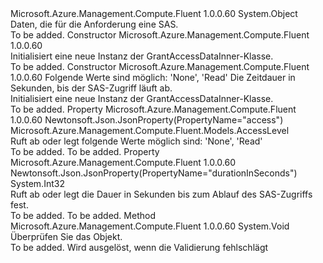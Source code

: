 <Type Name="GrantAccessDataInner" FullName="Microsoft.Azure.Management.Compute.Fluent.Models.GrantAccessDataInner">
  <TypeSignature Language="C#" Value="public class GrantAccessDataInner" />
  <TypeSignature Language="ILAsm" Value=".class public auto ansi beforefieldinit GrantAccessDataInner extends System.Object" />
  <TypeSignature Language="DocId" Value="T:Microsoft.Azure.Management.Compute.Fluent.Models.GrantAccessDataInner" />
  <TypeSignature Language="VB.NET" Value="Public Class GrantAccessDataInner" />
  <TypeSignature Language="F#" Value="type GrantAccessDataInner = class" />
  <AssemblyInfo>
    <AssemblyName>Microsoft.Azure.Management.Compute.Fluent</AssemblyName>
    <AssemblyVersion>1.0.0.60</AssemblyVersion>
  </AssemblyInfo>
  <Base>
    <BaseTypeName>System.Object</BaseTypeName>
  </Base>
  <Interfaces />
  <Docs>
    <summary>
            Daten, die für die Anforderung eine SAS.
            </summary>
    <remarks>To be added.</remarks>
  </Docs>
  <Members>
    <Member MemberName=".ctor">
      <MemberSignature Language="C#" Value="public GrantAccessDataInner ();" />
      <MemberSignature Language="ILAsm" Value=".method public hidebysig specialname rtspecialname instance void .ctor() cil managed" />
      <MemberSignature Language="DocId" Value="M:Microsoft.Azure.Management.Compute.Fluent.Models.GrantAccessDataInner.#ctor" />
      <MemberSignature Language="VB.NET" Value="Public Sub New ()" />
      <MemberType>Constructor</MemberType>
      <AssemblyInfo>
        <AssemblyName>Microsoft.Azure.Management.Compute.Fluent</AssemblyName>
        <AssemblyVersion>1.0.0.60</AssemblyVersion>
      </AssemblyInfo>
      <Parameters />
      <Docs>
        <summary>
            Initialisiert eine neue Instanz der GrantAccessDataInner-Klasse.
            </summary>
        <remarks>To be added.</remarks>
      </Docs>
    </Member>
    <Member MemberName=".ctor">
      <MemberSignature Language="C#" Value="public GrantAccessDataInner (Microsoft.Azure.Management.Compute.Fluent.Models.AccessLevel access, int durationInSeconds);" />
      <MemberSignature Language="ILAsm" Value=".method public hidebysig specialname rtspecialname instance void .ctor(valuetype Microsoft.Azure.Management.Compute.Fluent.Models.AccessLevel access, int32 durationInSeconds) cil managed" />
      <MemberSignature Language="DocId" Value="M:Microsoft.Azure.Management.Compute.Fluent.Models.GrantAccessDataInner.#ctor(Microsoft.Azure.Management.Compute.Fluent.Models.AccessLevel,System.Int32)" />
      <MemberSignature Language="VB.NET" Value="Public Sub New (access As AccessLevel, durationInSeconds As Integer)" />
      <MemberSignature Language="F#" Value="new Microsoft.Azure.Management.Compute.Fluent.Models.GrantAccessDataInner : Microsoft.Azure.Management.Compute.Fluent.Models.AccessLevel * int -&gt; Microsoft.Azure.Management.Compute.Fluent.Models.GrantAccessDataInner" Usage="new Microsoft.Azure.Management.Compute.Fluent.Models.GrantAccessDataInner (access, durationInSeconds)" />
      <MemberType>Constructor</MemberType>
      <AssemblyInfo>
        <AssemblyName>Microsoft.Azure.Management.Compute.Fluent</AssemblyName>
        <AssemblyVersion>1.0.0.60</AssemblyVersion>
      </AssemblyInfo>
      <Parameters>
        <Parameter Name="access" Type="Microsoft.Azure.Management.Compute.Fluent.Models.AccessLevel" />
        <Parameter Name="durationInSeconds" Type="System.Int32" />
      </Parameters>
      <Docs>
        <param name="access">Folgende Werte sind möglich: 'None', 'Read'</param>
        <param name="durationInSeconds">Die Zeitdauer in Sekunden, bis der SAS-Zugriff läuft ab.</param>
        <summary>
            Initialisiert eine neue Instanz der GrantAccessDataInner-Klasse.
            </summary>
        <remarks>To be added.</remarks>
      </Docs>
    </Member>
    <Member MemberName="Access">
      <MemberSignature Language="C#" Value="public Microsoft.Azure.Management.Compute.Fluent.Models.AccessLevel Access { get; set; }" />
      <MemberSignature Language="ILAsm" Value=".property instance valuetype Microsoft.Azure.Management.Compute.Fluent.Models.AccessLevel Access" />
      <MemberSignature Language="DocId" Value="P:Microsoft.Azure.Management.Compute.Fluent.Models.GrantAccessDataInner.Access" />
      <MemberSignature Language="VB.NET" Value="Public Property Access As AccessLevel" />
      <MemberSignature Language="F#" Value="member this.Access : Microsoft.Azure.Management.Compute.Fluent.Models.AccessLevel with get, set" Usage="Microsoft.Azure.Management.Compute.Fluent.Models.GrantAccessDataInner.Access" />
      <MemberType>Property</MemberType>
      <AssemblyInfo>
        <AssemblyName>Microsoft.Azure.Management.Compute.Fluent</AssemblyName>
        <AssemblyVersion>1.0.0.60</AssemblyVersion>
      </AssemblyInfo>
      <Attributes>
        <Attribute>
          <AttributeName>Newtonsoft.Json.JsonProperty(PropertyName="access")</AttributeName>
        </Attribute>
      </Attributes>
      <ReturnValue>
        <ReturnType>Microsoft.Azure.Management.Compute.Fluent.Models.AccessLevel</ReturnType>
      </ReturnValue>
      <Docs>
        <summary>
            Ruft ab oder legt folgende Werte möglich sind: 'None', 'Read'
            </summary>
        <value>To be added.</value>
        <remarks>To be added.</remarks>
      </Docs>
    </Member>
    <Member MemberName="DurationInSeconds">
      <MemberSignature Language="C#" Value="public int DurationInSeconds { get; set; }" />
      <MemberSignature Language="ILAsm" Value=".property instance int32 DurationInSeconds" />
      <MemberSignature Language="DocId" Value="P:Microsoft.Azure.Management.Compute.Fluent.Models.GrantAccessDataInner.DurationInSeconds" />
      <MemberSignature Language="VB.NET" Value="Public Property DurationInSeconds As Integer" />
      <MemberSignature Language="F#" Value="member this.DurationInSeconds : int with get, set" Usage="Microsoft.Azure.Management.Compute.Fluent.Models.GrantAccessDataInner.DurationInSeconds" />
      <MemberType>Property</MemberType>
      <AssemblyInfo>
        <AssemblyName>Microsoft.Azure.Management.Compute.Fluent</AssemblyName>
        <AssemblyVersion>1.0.0.60</AssemblyVersion>
      </AssemblyInfo>
      <Attributes>
        <Attribute>
          <AttributeName>Newtonsoft.Json.JsonProperty(PropertyName="durationInSeconds")</AttributeName>
        </Attribute>
      </Attributes>
      <ReturnValue>
        <ReturnType>System.Int32</ReturnType>
      </ReturnValue>
      <Docs>
        <summary>
            Ruft ab oder legt die Dauer in Sekunden bis zum Ablauf des SAS-Zugriffs fest.
            </summary>
        <value>To be added.</value>
        <remarks>To be added.</remarks>
      </Docs>
    </Member>
    <Member MemberName="Validate">
      <MemberSignature Language="C#" Value="public virtual void Validate ();" />
      <MemberSignature Language="ILAsm" Value=".method public hidebysig newslot virtual instance void Validate() cil managed" />
      <MemberSignature Language="DocId" Value="M:Microsoft.Azure.Management.Compute.Fluent.Models.GrantAccessDataInner.Validate" />
      <MemberSignature Language="VB.NET" Value="Public Overridable Sub Validate ()" />
      <MemberSignature Language="F#" Value="abstract member Validate : unit -&gt; unit&#xA;override this.Validate : unit -&gt; unit" Usage="grantAccessDataInner.Validate " />
      <MemberType>Method</MemberType>
      <AssemblyInfo>
        <AssemblyName>Microsoft.Azure.Management.Compute.Fluent</AssemblyName>
        <AssemblyVersion>1.0.0.60</AssemblyVersion>
      </AssemblyInfo>
      <ReturnValue>
        <ReturnType>System.Void</ReturnType>
      </ReturnValue>
      <Parameters />
      <Docs>
        <summary>
            Überprüfen Sie das Objekt.
            </summary>
        <remarks>To be added.</remarks>
        <exception cref="T:Microsoft.Rest.ValidationException">
            Wird ausgelöst, wenn die Validierung fehlschlägt
            </exception>
      </Docs>
    </Member>
  </Members>
</Type>